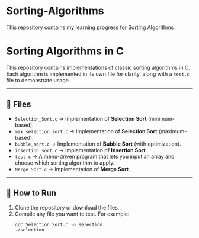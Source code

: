 # Sorting-Algorithms
This repository contains my learning progress for Sorting Algorithms
# Sorting Algorithms in C

This repository contains implementations of classic sorting algorithms in C.  
Each algorithm is implemented in its own file for clarity, along with a `test.c` file to demonstrate usage.

---

## 📂 Files
- `Selection_Sort.c` → Implementation of **Selection Sort** (minimum-based).
- `max_selection_sort.c` → Implementation of **Selection Sort** (maximum-based).
- `bubble_sort.c` → Implementation of **Bubble Sort** (with optimization).
- `insertion_sort.c` → Implementation of **Insertion Sort**.
- `test.c` → A menu-driven program that lets you input an array and choose which sorting algorithm to apply.
- `Merge_Sort.c` → Implementation of **Merge Sort**.

---

## 🚀 How to Run
1. Clone the repository or download the files.
2. Compile any file you want to test. For example:
   ```bash
   gcc Selection_Sort.c -o selection
   ./selection
